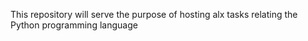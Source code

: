 This repository will serve the purpose of hosting alx tasks relating the Python programming language
